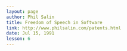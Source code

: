 ```yaml
---
layout: page
author: Phil Salin
title: Freedom of Speech in Software
link: http://www.philsalin.com/patents.html
date: Jul 15, 1991
lesson: 6
---
```

